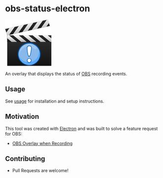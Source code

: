 # obs-status-electron

![](./docs/images/logo.png)

An overlay that displays the status of [OBS](https://obsproject.com/) recording events.

## Usage

See [usage](./docs/usage.md) for installation and setup instructions.

## Motivation

This tool was created with [Electron](https://www.electronjs.org/) and was built to solve a feature request for OBS:

* [OBS Overlay when Recording](https://obsproject.com/forum/threads/overlay-if-it-is-recording.98137/)

## Contributing

* Pull Requests are welcome!
